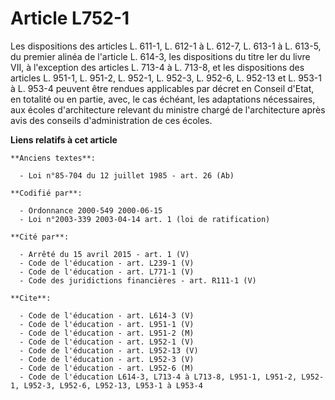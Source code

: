 # Article L752-1

Les dispositions des articles L. 611-1, L. 612-1 à L. 612-7, L. 613-1 à L. 613-5, du premier alinéa de l'article L. 614-3,
les dispositions du titre Ier du livre VII, à l'exception des articles L. 713-4 à L. 713-8, et les dispositions des articles
L. 951-1, L. 951-2, L. 952-1, L. 952-3, L. 952-6, L. 952-13 et L. 953-1 à L. 953-4 peuvent être rendues applicables par
décret en Conseil d'Etat, en totalité ou en partie, avec, le cas échéant, les adaptations nécessaires, aux écoles
d'architecture relevant du ministre chargé de l'architecture après avis des conseils d'administration de ces écoles.

**Liens relatifs à cet article**

	**Anciens textes**:

	  - Loi n°85-704 du 12 juillet 1985 - art. 26 (Ab)

	**Codifié par**:

	  - Ordonnance 2000-549 2000-06-15
	  - Loi n°2003-339 2003-04-14 art. 1 (loi de ratification)

	**Cité par**:

	  - Arrêté du 15 avril 2015 - art. 1 (V)
	  - Code de l'éducation - art. L239-1 (V)
	  - Code de l'éducation - art. L771-1 (V)
	  - Code des juridictions financières - art. R111-1 (V)

	**Cite**:

	  - Code de l'éducation - art. L614-3 (V)
	  - Code de l'éducation - art. L951-1 (V)
	  - Code de l'éducation - art. L951-2 (M)
	  - Code de l'éducation - art. L952-1 (V)
	  - Code de l'éducation - art. L952-13 (V)
	  - Code de l'éducation - art. L952-3 (V)
	  - Code de l'éducation - art. L952-6 (M)
	  - Code de l'éducation L614-3, L713-4 à L713-8, L951-1, L951-2, L952-1, L952-3, L952-6, L952-13, L953-1 à L953-4
